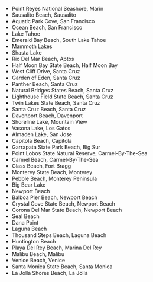 * Point Reyes National Seashore, Marin
* Sausalito Beach, Sausalito
* Aquatic Park Cove, San Francisco
* Ocean Beach, San Francisco
* Lake Tahoe
* Emerald Bay Beach, South Lake Tahoe
* Mammoth Lakes
* Shasta Lake
* Rio Del Mar Beach, Aptos
* Half Moon Bay State Beach, Half Moon Bay
* West Cliff Drive, Santa Cruz
* Garden of Eden, Santa Cruz
* Panther Beach, Santa Cruz
* Natural Bridges States Beach, Santa Cruz
* Lighthouse Field State Beach, Santa Cruz 
* Twin Lakes State Beach, Santa Cruz
* Santa Cruz Beach, Santa Cruz
* Davenport Beach, Davenport
* Shoreline Lake, Mountain View
* Vasona Lake, Los Gatos
* Almaden Lake, San Jose
* Capitola Beach, Capitola
* Garrapata State Park Beach, Big Sur
* Point Lobos State Natural Reserve, Carmel-By-The-Sea
* Carmel Beach, Carmel-By-The-Sea
* Glass Beach, Fort Bragg
* Monterey State Beach, Monterey
* Pebble Beach, Monterey Peninsula
* Big Bear Lake
* Newport Beach
* Balboa Pier Beach, Newport Beach
* Crystal Cove State Beach, Newport Beach
* Corona Del Mar State Beach, Newport Beach
* Seal Beach
* Dana Point
* Laguna Beach
* Thousand Steps Beach, Laguna Beach
* Huntington Beach
* Playa Del Rey Beach, Marina Del Rey
* Malibu Beach, Malibu
* Venice Beach, Venice
* Santa Monica State Beach, Santa Monica
* La Jolla Shores Beach, La Jolla
